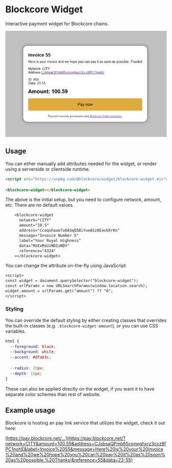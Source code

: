 # Blockcore Widget

Interactive payment widget for Blockcore chains.

![Widget screenshot](blockcore-widget-screenshot.png "Widget screenshot")

## Usage

You can either manually add attributes needed for the widget, or render using a serverside or clientside runtime.

```html
<script src="https://unpkg.com/@blockcore/widget/blockcore-widget.mjs"></script>

<blockcore-widget></blockcore-widget>
```

The above is the initial setup, but you need to configure network, amount, etc. There are no default values.

```
    <blockcore-widget
      network="CITY"
      amount="10.5"
      address="Ccoquhaae7u6ASqQ5BiYueASz8EavUXrKn"
      message="Invoice Number 5"
      label="Your Royal Highness"
      data="MzExMzUzNDIzNDY"
      reference="4324"
    ></blockcore-widget>
```

You can change the attribute on-the-fly using JavaScript:

```
<script>
const widget = document.querySelector("blockcore-widget");
const urlParams = new URLSearchParams(window.location.search);
widget.amount = urlParams.get("amount") ?? "0";
</script>
```

### Styling

You can override the default styling by either creating classes that overrides the built-in classes (e.g. `.blockcore-widget-amount`), or you can use CSS variables.

```css
html {
  --foreground: black;
  --background: white;
  --accent: #dfab3c;

  --radius: 20px;
  --depth: 15px;
}
```

These can also be applied directly on the widget, if you want it to have separate color schemes than rest of website.

## Example usage

Blockcore is hosting an pay link service that utilizes the widget, check it out here:

[https://pay.blockcore.net/...](https://pay.blockcore.net/?network=CITY&amount=100.59&address=CJsbsaQPmb65cpnpghxrz3ccz8fPC1nohE&label=Invoice%2055&message=Here%20is%20your%20invoice%20and%20we%20hope%20you%20can%20pay%20it%20as%20soon%20as%20possible.%20Thanks!&reference=55&data=23-55)
